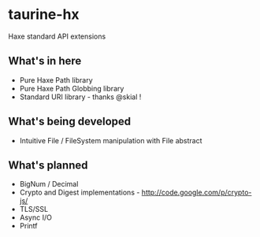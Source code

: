 taurine-hx
==========

Haxe standard API extensions

## What's in here
* Pure Haxe Path library
* Pure Haxe Path Globbing library
* Standard URI library - thanks @skial !

## What's being developed
* Intuitive File / FileSystem manipulation with File abstract

## What's planned
* BigNum / Decimal
* Crypto and Digest implementations - http://code.google.com/p/crypto-js/
* TLS/SSL
* Async I/O
* Printf
